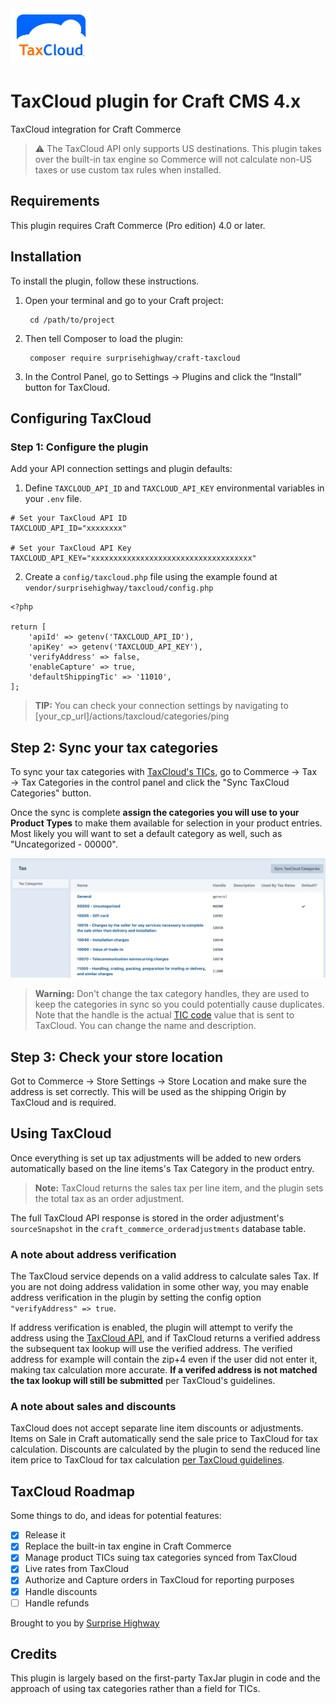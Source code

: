 <img src="resources/img/plugin-logo.png" width="130" height="90" alt="TaxCloud logo">

# TaxCloud plugin for Craft CMS 4.x

TaxCloud integration for Craft Commerce

> :warning: The TaxCloud API only supports US destinations. This plugin takes over the built-in tax engine so Commerce will not calculate non-US taxes or use custom tax rules when installed.

## Requirements

This plugin requires Craft Commerce (Pro edition) 4.0 or later.

## Installation

To install the plugin, follow these instructions.

1. Open your terminal and go to your Craft project:

        cd /path/to/project

2. Then tell Composer to load the plugin:

        composer require surprisehighway/craft-taxcloud

3. In the Control Panel, go to Settings → Plugins and click the “Install” button for TaxCloud.


## Configuring TaxCloud

### Step 1: Configure the plugin

Add your API connection settings and plugin defaults:

1. Define `TAXCLOUD_API_ID` and `TAXCLOUD_API_KEY` environmental variables in your `.env` file.

```
# Set your TaxCloud API ID
TAXCLOUD_API_ID="xxxxxxxx"

# Set your TaxCloud API Key
TAXCLOUD_API_KEY="xxxxxxxxxxxxxxxxxxxxxxxxxxxxxxxxxxxx"

```

2. Create a `config/taxcloud.php` file using the example found at `vendor/surprisehighway/taxcloud/config.php`

```
<?php

return [
	'apiId' => getenv('TAXCLOUD_API_ID'),
	'apiKey' => getenv('TAXCLOUD_API_KEY'),
	'verifyAddress' => false,
	'enableCapture' => true,
	'defaultShippingTic' => '11010',
];
```

> **TIP:** You can check your connection settings by navigating to [your_cp_url]/actions/taxcloud/categories/ping

## Step 2: Sync your tax categories

To sync your tax categories with [TaxCloud's TICs](https://taxcloud.com/TIC), go to Commerce → Tax → Tax Categories in the control panel and click the "Sync TaxCloud Categories" button.

Once the sync is complete **assign the categories you will use to your Product Types** to make them available for selection in your product entries. Most likely you will want to set a default category as well, such as "Uncategorized - 00000".

![Screenshot](resources/img/tax-categories.png)

> **Warning:** Don't change the tax category handles, they are used to keep the categories in sync so you could potentially cause duplicates. Note that the handle is the actual [TIC code](https://taxcloud.com/TIC) value that is sent to TaxCloud. You can change the name and description. 

## Step 3: Check your store location

Got to Commerce → Store Settings → Store Location and make sure the address is set correctly. This will be used as the shipping Origin by TaxCloud and is required.


## Using TaxCloud

Once everything is set up tax adjustments will be added to new orders automatically based on the line items's Tax Category in the product entry.

> **Note:** TaxCloud returns the sales tax per line item, and the plugin sets the total tax as an order adjustment.

The full TaxCloud API response is stored in the order adjustment's `sourceSnapshot` in the `craft_commerce_orderadjustments` database table.

### A note about address verification

The TaxCloud service depends on a valid address to calculate sales Tax. If you are not doing address validation in some other way, you may enable address verification in the plugin by setting the config option `"verifyAddress" => true`.

If address verification is enabled, the plugin will attempt to verify the address using the [TaxCloud API](https://dev.taxcloud.com/taxcloud/guides/2%20Verify%20an%20Address), and if TaxCloud returns a verified address the subsequent tax lookup will use the verified address. The verified address for example will contain the zip+4 even if the user did not enter it, making tax calculation more accurate. **If a verifed address is not matched the tax lookup will still be submitted** per TaxCloud's guidelines.

### A note about sales and discounts

TaxCloud does not accept separate line item discounts or adjustments. Items on Sale in Craft automatically send the sale price to TaxCloud for tax calculation. Discounts are calculated by the plugin to send the reduced line item price to TaxCloud for tax calculation [per TaxCloud guidelines](https://taxcloud.com/support/applying-discounts). 

## TaxCloud Roadmap

Some things to do, and ideas for potential features:

- [x] Release it
- [x] Replace the built-in tax engine in Craft Commerce
- [x] Manage product TICs suing tax categories synced from TaxCloud
- [x] Live rates from TaxCloud
- [x] Authorize and Capture orders in TaxCloud for reporting purposes
- [x] Handle discounts
- [ ] Handle refunds

Brought to you by [Surprise Highway](https://surprisehighway.com)

## Credits

This plugin is largely based on the first-party TaxJar plugin in code and the approach of using tax categories rather than a field for TICs.

